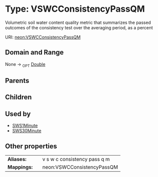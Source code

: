 
# Type: VSWCConsistencyPassQM


Volumetric soil water content quality metric that summarizes the passed outcomes of the consistency test over the averaging period, as a percent

URI: [neon:VSWCConsistencyPassQM](https://data.neonscience.org/VSWCConsistencyPassQM)


## Domain and Range

None ->  <sub>OPT</sub> [Double](types/Double.md)

## Parents


## Children


## Used by

 * [SWS1Minute](SWS1Minute.md)
 * [SWS30Minute](SWS30Minute.md)

## Other properties

|  |  |  |
| --- | --- | --- |
| **Aliases:** | | v s w c consistency pass q m |
| **Mappings:** | | neon:VSWCConsistencyPassQM |

